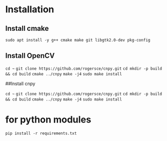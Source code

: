 # Installation

## Install cmake

`
sudo apt install -y g++ cmake make git libgtk2.0-dev pkg-config 
`

## Install OpenCV
`
cd ~
`
`
git clone https://github.com/rogersce/cnpy.git
`
`
cd mkdir -p build && cd build
`
`
cmake ../cnpy
`
`
make -j4
`
`
sudo make install 
`

##Install cnpy

`
cd ~
`
`
git clone https://github.com/rogersce/cnpy.git
`
`
cd mkdir -p build && cd build
`
`
cmake ../cnpy
`
`
make -j4
`
`
sudo make install 
`

# for python modules
`
pip install -r requirements.txt
`
